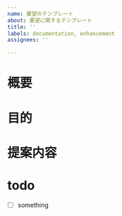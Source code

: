 ```yaml
---
name: 要望のテンプレート
about: 要望に関するテンプレート
title: ''
labels: documentation, enhancement
assignees: ''

---
```


# 概要
# 目的
# 提案内容
# todo
- [ ] something
